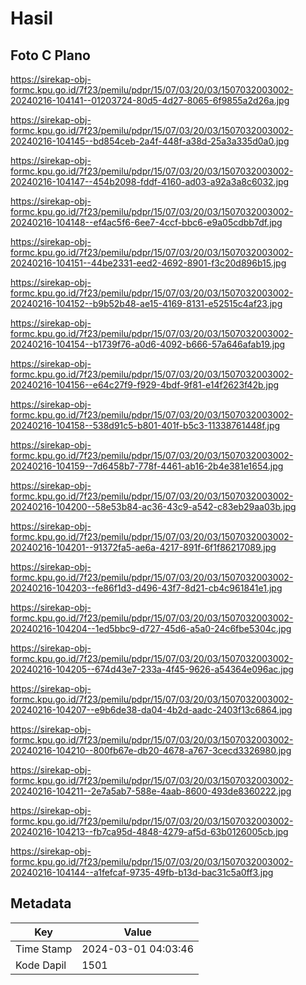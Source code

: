 # Hasil

## Foto C Plano

https://sirekap-obj-formc.kpu.go.id/7f23/pemilu/pdpr/15/07/03/20/03/1507032003002-20240216-104141--01203724-80d5-4d27-8065-6f9855a2d26a.jpg

https://sirekap-obj-formc.kpu.go.id/7f23/pemilu/pdpr/15/07/03/20/03/1507032003002-20240216-104145--bd854ceb-2a4f-448f-a38d-25a3a335d0a0.jpg

https://sirekap-obj-formc.kpu.go.id/7f23/pemilu/pdpr/15/07/03/20/03/1507032003002-20240216-104147--454b2098-fddf-4160-ad03-a92a3a8c6032.jpg

https://sirekap-obj-formc.kpu.go.id/7f23/pemilu/pdpr/15/07/03/20/03/1507032003002-20240216-104148--ef4ac5f6-6ee7-4ccf-bbc6-e9a05cdbb7df.jpg

https://sirekap-obj-formc.kpu.go.id/7f23/pemilu/pdpr/15/07/03/20/03/1507032003002-20240216-104151--44be2331-eed2-4692-8901-f3c20d896b15.jpg

https://sirekap-obj-formc.kpu.go.id/7f23/pemilu/pdpr/15/07/03/20/03/1507032003002-20240216-104152--b9b52b48-ae15-4169-8131-e52515c4af23.jpg

https://sirekap-obj-formc.kpu.go.id/7f23/pemilu/pdpr/15/07/03/20/03/1507032003002-20240216-104154--b1739f76-a0d6-4092-b666-57a646afab19.jpg

https://sirekap-obj-formc.kpu.go.id/7f23/pemilu/pdpr/15/07/03/20/03/1507032003002-20240216-104156--e64c27f9-f929-4bdf-9f81-e14f2623f42b.jpg

https://sirekap-obj-formc.kpu.go.id/7f23/pemilu/pdpr/15/07/03/20/03/1507032003002-20240216-104158--538d91c5-b801-401f-b5c3-11338761448f.jpg

https://sirekap-obj-formc.kpu.go.id/7f23/pemilu/pdpr/15/07/03/20/03/1507032003002-20240216-104159--7d6458b7-778f-4461-ab16-2b4e381e1654.jpg

https://sirekap-obj-formc.kpu.go.id/7f23/pemilu/pdpr/15/07/03/20/03/1507032003002-20240216-104200--58e53b84-ac36-43c9-a542-c83eb29aa03b.jpg

https://sirekap-obj-formc.kpu.go.id/7f23/pemilu/pdpr/15/07/03/20/03/1507032003002-20240216-104201--91372fa5-ae6a-4217-891f-6f1f86217089.jpg

https://sirekap-obj-formc.kpu.go.id/7f23/pemilu/pdpr/15/07/03/20/03/1507032003002-20240216-104203--fe86f1d3-d496-43f7-8d21-cb4c961841e1.jpg

https://sirekap-obj-formc.kpu.go.id/7f23/pemilu/pdpr/15/07/03/20/03/1507032003002-20240216-104204--1ed5bbc9-d727-45d6-a5a0-24c6fbe5304c.jpg

https://sirekap-obj-formc.kpu.go.id/7f23/pemilu/pdpr/15/07/03/20/03/1507032003002-20240216-104205--674d43e7-233a-4f45-9626-a54364e096ac.jpg

https://sirekap-obj-formc.kpu.go.id/7f23/pemilu/pdpr/15/07/03/20/03/1507032003002-20240216-104207--e9b6de38-da04-4b2d-aadc-2403f13c6864.jpg

https://sirekap-obj-formc.kpu.go.id/7f23/pemilu/pdpr/15/07/03/20/03/1507032003002-20240216-104210--800fb67e-db20-4678-a767-3cecd3326980.jpg

https://sirekap-obj-formc.kpu.go.id/7f23/pemilu/pdpr/15/07/03/20/03/1507032003002-20240216-104211--2e7a5ab7-588e-4aab-8600-493de8360222.jpg

https://sirekap-obj-formc.kpu.go.id/7f23/pemilu/pdpr/15/07/03/20/03/1507032003002-20240216-104213--fb7ca95d-4848-4279-af5d-63b0126005cb.jpg

https://sirekap-obj-formc.kpu.go.id/7f23/pemilu/pdpr/15/07/03/20/03/1507032003002-20240216-104144--a1fefcaf-9735-49fb-b13d-bac31c5a0ff3.jpg


## Metadata

| Key        | Value               |
| ---------- | ------------------- |
| Time Stamp | 2024-03-01 04:03:46 |
| Kode Dapil | 1501                |



